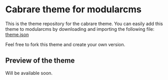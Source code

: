 # Cabrare theme for modularcms

This is the theme repository for the cabrare theme. You can easily add this theme to modularcms by downloading and importing the following file: [theme.json](theme.json)

Feel free to fork this theme and create your own version.

## Preview of the theme

Will be available soon.


